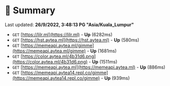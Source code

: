 # 📖 Summary
Last updated: **26/9/2022, 3:48:13 PG "Asia/Kuala_Lumpur"**

- `GET` [https://lilr.ml](https://lilr.ml) - **Up** (6282ms)
- `GET` [https://hst.aytea.ml](https://hst.aytea.ml) - **Up** (580ms)
- `GET` [https://memeapi.aytea.ml/gimme](https://memeapi.aytea.ml/gimme) - **Up** (1681ms)
- `GET` [https://color.aytea.ml/4b31d6.png](https://color.aytea.ml/4b31d6.png) - **Up** (1511ms)
- `GET` [https://memeapi.aytea.ml](https://memeapi.aytea.ml) - **Up** (886ms)
- `GET` [https://memeapi.aytea14.repl.co/gimme](https://memeapi.aytea14.repl.co/gimme) - **Up** (939ms)
